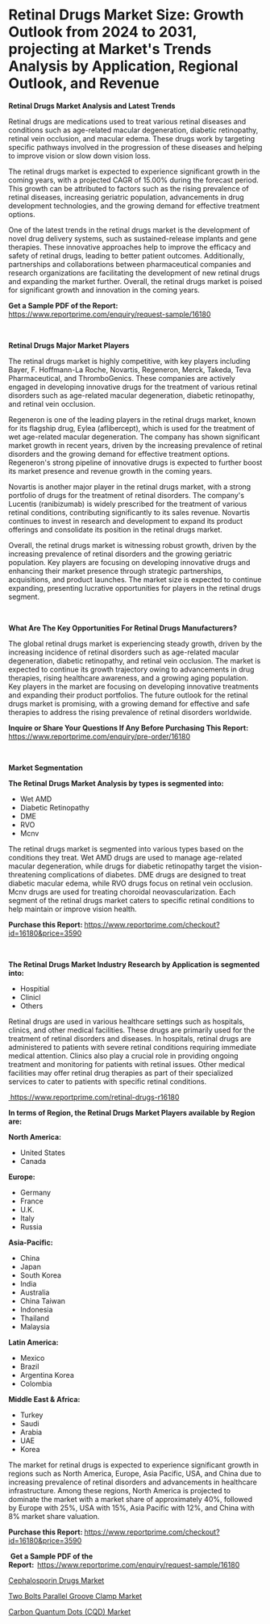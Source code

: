 <p><h1>Retinal Drugs Market Size: Growth Outlook from 2024 to 2031, projecting at Market's Trends Analysis by Application, Regional Outlook, and Revenue</h1></p><p><strong>Retinal Drugs Market Analysis and Latest Trends</strong></p>
<p><p>Retinal drugs are medications used to treat various retinal diseases and conditions such as age-related macular degeneration, diabetic retinopathy, retinal vein occlusion, and macular edema. These drugs work by targeting specific pathways involved in the progression of these diseases and helping to improve vision or slow down vision loss.</p><p>The retinal drugs market is expected to experience significant growth in the coming years, with a projected CAGR of 15.00% during the forecast period. This growth can be attributed to factors such as the rising prevalence of retinal diseases, increasing geriatric population, advancements in drug development technologies, and the growing demand for effective treatment options.</p><p>One of the latest trends in the retinal drugs market is the development of novel drug delivery systems, such as sustained-release implants and gene therapies. These innovative approaches help to improve the efficacy and safety of retinal drugs, leading to better patient outcomes. Additionally, partnerships and collaborations between pharmaceutical companies and research organizations are facilitating the development of new retinal drugs and expanding the market further. Overall, the retinal drugs market is poised for significant growth and innovation in the coming years.</p></p>
<p><strong>Get a Sample PDF of the Report:&nbsp;</strong> <a href="https://www.reportprime.com/enquiry/request-sample/16180">https://www.reportprime.com/enquiry/request-sample/16180</a></p>
<p>&nbsp;</p>
<p><strong>Retinal Drugs Major Market Players</strong></p>
<p><p>The retinal drugs market is highly competitive, with key players including Bayer, F. Hoffmann-La Roche, Novartis, Regeneron, Merck, Takeda, Teva Pharmaceutical, and ThromboGenics. These companies are actively engaged in developing innovative drugs for the treatment of various retinal disorders such as age-related macular degeneration, diabetic retinopathy, and retinal vein occlusion.</p><p>Regeneron is one of the leading players in the retinal drugs market, known for its flagship drug, Eylea (aflibercept), which is used for the treatment of wet age-related macular degeneration. The company has shown significant market growth in recent years, driven by the increasing prevalence of retinal disorders and the growing demand for effective treatment options. Regeneron's strong pipeline of innovative drugs is expected to further boost its market presence and revenue growth in the coming years.</p><p>Novartis is another major player in the retinal drugs market, with a strong portfolio of drugs for the treatment of retinal disorders. The company's Lucentis (ranibizumab) is widely prescribed for the treatment of various retinal conditions, contributing significantly to its sales revenue. Novartis continues to invest in research and development to expand its product offerings and consolidate its position in the retinal drugs market.</p><p>Overall, the retinal drugs market is witnessing robust growth, driven by the increasing prevalence of retinal disorders and the growing geriatric population. Key players are focusing on developing innovative drugs and enhancing their market presence through strategic partnerships, acquisitions, and product launches. The market size is expected to continue expanding, presenting lucrative opportunities for players in the retinal drugs segment.</p></p>
<p>&nbsp;</p>
<p><strong>What Are The Key Opportunities For Retinal Drugs Manufacturers?</strong></p>
<p><p>The global retinal drugs market is experiencing steady growth, driven by the increasing incidence of retinal disorders such as age-related macular degeneration, diabetic retinopathy, and retinal vein occlusion. The market is expected to continue its growth trajectory owing to advancements in drug therapies, rising healthcare awareness, and a growing aging population. Key players in the market are focusing on developing innovative treatments and expanding their product portfolios. The future outlook for the retinal drugs market is promising, with a growing demand for effective and safe therapies to address the rising prevalence of retinal disorders worldwide.</p></p>
<p><strong>Inquire or Share Your Questions If Any Before Purchasing This Report:</strong> <a href="https://www.reportprime.com/enquiry/pre-order/16180">https://www.reportprime.com/enquiry/pre-order/16180</a></p>
<p>&nbsp;</p>
<p><strong>Market Segmentation</strong></p>
<p><strong>The Retinal Drugs Market Analysis by types is segmented into:</strong></p>
<p><ul><li>Wet AMD</li><li>Diabetic Retinopathy</li><li>DME</li><li>RVO</li><li>Mcnv</li></ul></p>
<p><p>The retinal drugs market is segmented into various types based on the conditions they treat. Wet AMD drugs are used to manage age-related macular degeneration, while drugs for diabetic retinopathy target the vision-threatening complications of diabetes. DME drugs are designed to treat diabetic macular edema, while RVO drugs focus on retinal vein occlusion. Mcnv drugs are used for treating choroidal neovascularization. Each segment of the retinal drugs market caters to specific retinal conditions to help maintain or improve vision health.</p></p>
<p><strong>Purchase this Report:&nbsp;</strong><a href="https://www.reportprime.com/checkout?id=16180&price=3590">https://www.reportprime.com/checkout?id=16180&price=3590</a></p>
<p>&nbsp;</p>
<p><strong>The Retinal Drugs Market Industry Research by Application is segmented into:</strong></p>
<p><ul><li>Hospitial</li><li>Clinicl</li><li>Others</li></ul></p>
<p><p>Retinal drugs are used in various healthcare settings such as hospitals, clinics, and other medical facilities. These drugs are primarily used for the treatment of retinal disorders and diseases. In hospitals, retinal drugs are administered to patients with severe retinal conditions requiring immediate medical attention. Clinics also play a crucial role in providing ongoing treatment and monitoring for patients with retinal issues. Other medical facilities may offer retinal drug therapies as part of their specialized services to cater to patients with specific retinal conditions.</p></p>
<p><a href="https://www.reportprime.com/retinal-drugs-r16180">&nbsp;https://www.reportprime.com/retinal-drugs-r16180</a></p>
<p><strong>In terms of Region, the Retinal Drugs Market Players available by Region are:</strong></p>
<p>
    <p> <strong> North America: </strong>
        <ul>
            <li>United States</li>
            <li>Canada</li>
        </ul>
        </p> 
    <p> <strong> Europe: </strong>
        <ul>
            <li>Germany</li>
            <li>France</li>
            <li>U.K.</li>
            <li>Italy</li>
            <li>Russia</li>
        </ul>
        </p> 
    <p> <strong> Asia-Pacific: </strong>
        <ul>
            <li>China</li>
            <li>Japan</li>
            <li>South Korea</li>
            <li>India</li>
            <li>Australia</li>
            <li>China Taiwan</li>
            <li>Indonesia</li>
            <li>Thailand</li>
            <li>Malaysia</li>
        </ul>
        </p> 
    <p> <strong> Latin America: </strong>
        <ul>
            <li>Mexico</li>
            <li>Brazil</li>
            <li>Argentina Korea</li>
            <li>Colombia</li>
        </ul>
        </p> 
    <p> <strong> Middle East & Africa: </strong>
        <ul>
            <li>Turkey</li>
            <li>Saudi</li>
            <li>Arabia</li>
            <li>UAE</li>
            <li>Korea</li>
        </ul>
    </p>
    </p>
<p><p>The market for retinal drugs is expected to experience significant growth in regions such as North America, Europe, Asia Pacific, USA, and China due to increasing prevalence of retinal disorders and advancements in healthcare infrastructure. Among these regions, North America is projected to dominate the market with a market share of approximately 40%, followed by Europe with 25%, USA with 15%, Asia Pacific with 12%, and China with 8% market share valuation.</p></p>
<p><strong>Purchase this Report: </strong><a href="https://www.reportprime.com/checkout?id=16180&price=3590">https://www.reportprime.com/checkout?id=16180&price=3590</a></p>
<p>&nbsp;<strong>Get a Sample PDF of the Report:&nbsp;&nbsp;</strong><a href="https://www.reportprime.com/enquiry/request-sample/16180">https://www.reportprime.com/enquiry/request-sample/16180</a></p>
<p><strong></strong></p>
<p><p><a href="https://github.com/CliffMedina6/Market-Research-Report-List-4/blob/main/cephalosporin-drugs-market.md">Cephalosporin Drugs Market</a></p><p><a href="https://www.linkedin.com/pulse/two-bolts-parallel-groove-clamp-market-competitive-analysis-aqfze?trackingId=4osDcNUN%2BlQLuAxDj72iPA%3D%3D">Two Bolts Parallel Groove Clamp Market</a></p><p><a href="https://www.linkedin.com/pulse/carbon-quantum-dots-cqd-market-size-evaluating-its-trends-y1czc?trackingId=9MTFSpHwP1EERhoQKaAKtg%3D%3D">Carbon Quantum Dots (CQD) Market</a></p></p>